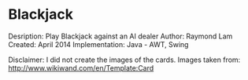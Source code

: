 # Blackjack
Desription: Play Blackjack against an AI dealer
Author: Raymond Lam
Created: April 2014
Implementation: Java - AWT, Swing

Disclaimer: I did not create the images of the cards. Images taken from: http://www.wikiwand.com/en/Template:Card
